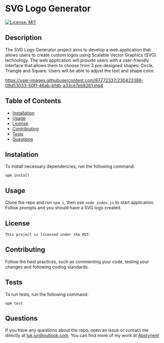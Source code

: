 
  # SVG Logo Generator
  [![License: MIT](https://img.shields.io/badge/License-MIT-yellow.svg)](https://opensource.org/licenses/MIT)

  ## Description
  The SVG Logo Generator project aims to develop a web application that allows users to create custom logos using Scalable Vector Graphics (SVG) technology. The web application will provide users with a user-friendly interface that allows them to choose from 3 pre-designed shapes: Circle, Triangle and Square. Users will be able to adjust the text and shape color.


https://user-images.githubusercontent.com/87772337/230423386-09d53033-50f1-46ab-bfdb-a33ce7eb8261.mp4


  ## Table of Contents
  * [Installation](#installation)
  * [Usage](#usage)
  * [License](#license)
  * [Contribiuting](#contributing)
  * [Tests](#tests)
  * [Questions](#questions)

  ## Instalation
  To install necessary dependencies, run the following command:
  ```
  npm install
  ```

  ## Usage
  Clone the repo and run `npm i`, then use `node index.js` to start application. Follow prompts and you should have a SVG logo created.

  ## License
    This project is licensed under the MIT.

  ## Contributing
  Follow the best practices, such as commenting your code, testing your changes and following coding standards.

  ## Tests
  To run tests, run the following command:
  ```
  npm test
  ```

  ## Questions
  If you have any questions about the repo, open an issue or contact me directly at luk.jur@outlook.com. You can find more of my work at [Abstynent](https://github.com/Abstynent)
  
